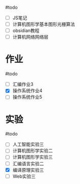 #todo
- [ ] JS笔记
- [ ] 计算机图形学基本图形光栅算法
- [ ] obsidian教程
- [ ] 计算机网络网络层

# 作业
#todo 
- [ ]  汇编作业3
- [x] 操作系统作业4
- [ ] 操作系统作业5

# 实验
#todo 
- [ ] 人工智能实验三
- [ ] 计算机图形学实验二
- [ ] 计算机图形学实验三
- [ ] 汇编语言实验二
- [x] 编译原理实验三
- [ ] Web实验三